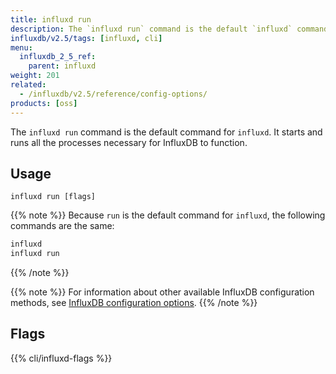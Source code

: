 ```yaml
---
title: influxd run
description: The `influxd run` command is the default `influxd` command and starts the influxd server.
influxdb/v2.5/tags: [influxd, cli]
menu:
  influxdb_2_5_ref:
    parent: influxd
weight: 201
related:
  - /influxdb/v2.5/reference/config-options/
products: [oss]
---
```


The `influxd run` command is the default command for `influxd`.
It starts and runs all the processes necessary for InfluxDB to function.

## Usage

```
influxd run [flags]
```


{{% note %}}
Because `run` is the default command for `influxd`, the following commands are the same:

```bash
influxd
influxd run
```
{{% /note %}}

{{% note %}}
For information about other available InfluxDB configuration methods, see
[InfluxDB configuration options](/influxdb/v2.5/reference/config-options/).
{{% /note %}}

## Flags

{{% cli/influxd-flags %}}
